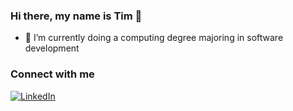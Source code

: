### Hi there, my name is Tim 👋
- 🌱 I’m currently doing a computing degree majoring in software development

### Connect with me
[![LinkedIn](https://img.shields.io/badge/LinkedIn-Connect-blue)]([https://www.linkedin.com/in/your-linkedin-profile](https://www.linkedin.com/in/hongting-su-0a0486233/?utm_source=share&utm_campaign=share_via&utm_content=profile&utm_medium=ios_app))

              
<!--
**BlindTerran/BlindTerran** is a ✨ _special_ ✨ repository because its `README.md` (this file) appears on your GitHub profile.

Here are some ideas to get you started:

- 🔭 I’m currently working on ...
- 🌱 I’m currently learning ...
- 👯 I’m looking to collaborate on ...
- 🤔 I’m looking for help with ...
- 💬 Ask me about ...
- 📫 How to reach me: ...
- 😄 Pronouns: ...
- ⚡ Fun fact: ...
-->
